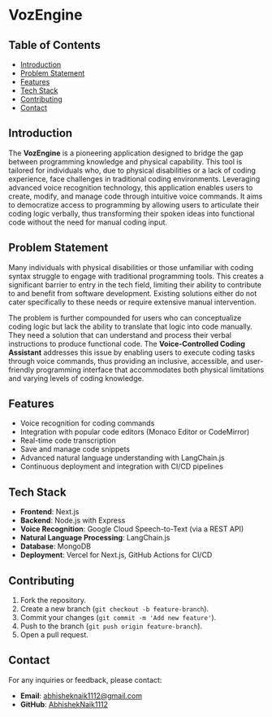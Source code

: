 ﻿# VozEngine

## Table of Contents
- [Introduction](#introduction)
- [Problem Statement](#problem-statement)
- [Features](#features)
- [Tech Stack](#tech-stack)
- [Contributing](#contributing)
- [Contact](#contact)
## Introduction

The **VozEngine** is a pioneering application designed to bridge the gap between programming knowledge and physical capability. This tool is tailored for individuals who, due to physical disabilities or a lack of coding experience, face challenges in traditional coding environments. Leveraging advanced voice recognition technology, this application enables users to create, modify, and manage code through intuitive voice commands. It aims to democratize access to programming by allowing users to articulate their coding logic verbally, thus transforming their spoken ideas into functional code without the need for manual coding input.

## Problem Statement 

Many individuals with physical disabilities or those unfamiliar with coding syntax struggle to engage with traditional programming tools. This creates a significant barrier to entry in the tech field, limiting their ability to contribute to and benefit from software development. Existing solutions either do not cater specifically to these needs or require extensive manual intervention.

The problem is further compounded for users who can conceptualize coding logic but lack the ability to translate that logic into code manually. They need a solution that can understand and process their verbal instructions to produce functional code. The **Voice-Controlled Coding Assistant** addresses this issue by enabling users to execute coding tasks through voice commands, thus providing an inclusive, accessible, and user-friendly programming interface that accommodates both physical limitations and varying levels of coding knowledge.
## Features

- Voice recognition for coding commands
- Integration with popular code editors (Monaco Editor or CodeMirror)
- Real-time code transcription
- Save and manage code snippets
- Advanced natural language understanding with LangChain.js
- Continuous deployment and integration with CI/CD pipelines

## Tech Stack

- **Frontend**: Next.js
- **Backend**: Node.js with Express
- **Voice Recognition**: Google Cloud Speech-to-Text (via a REST API)
- **Natural Language Processing**: LangChain.js
- **Database**: MongoDB
- **Deployment**: Vercel for Next.js, GitHub Actions for CI/CD

## Contributing

1. Fork the repository.
2. Create a new branch (`git checkout -b feature-branch`).
3. Commit your changes (`git commit -m 'Add new feature'`).
4. Push to the branch (`git push origin feature-branch`).
5. Open a pull request.

## Contact

For any inquiries or feedback, please contact:
- **Email**: [abhisheknaik1112@gmail.com](mailto:abhisheknaik1112@gmail.com)
- **GitHub**: [AbhishekNaik1112](https://github.com/AbhishekNaik1112)

